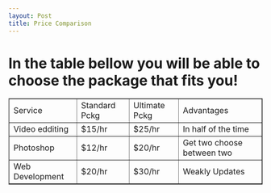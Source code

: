 ```yaml
---
layout: Post
title: Price Comparison
---
```

<h1> In the table bellow you will be able to choose the package that fits you!</h1>


<table width="400" border="1">
  <tr>
    <td>Service</td>
    <td>Standard Pckg</td>
    <td>Ultimate Pckg</td>
    <td>Advantages</td>
  </tr>
  <tr>
    <td>Video edditing</td>
    <td>$15/hr </td>
    <td>$25/hr</td>
    <td>In half of the time</td>
  </tr>
  <tr>
    <td>Photoshop</td>
    <td>$12/hr</td>
    <td>$20/hr</td>
    <td>Get two choose between two</td>
  </tr>
  <tr>
    <td>Web Development</td>
    <td>$20/hr</td>
    <td>$30/hr</td>
    <td>Weakly Updates</td>
  </tr>
</table>
